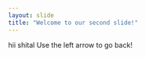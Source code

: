 ```yaml
---
layout: slide
title: "Welcome to our second slide!"
---
```

hii shital
Use the left arrow to go back!
